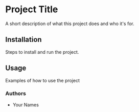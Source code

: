 # Project Title

A short description of what this project does and who it's for.

## Installation

Steps to install and run the project.

## Usage

Examples of how to use the project

### Authors

- Your Names
